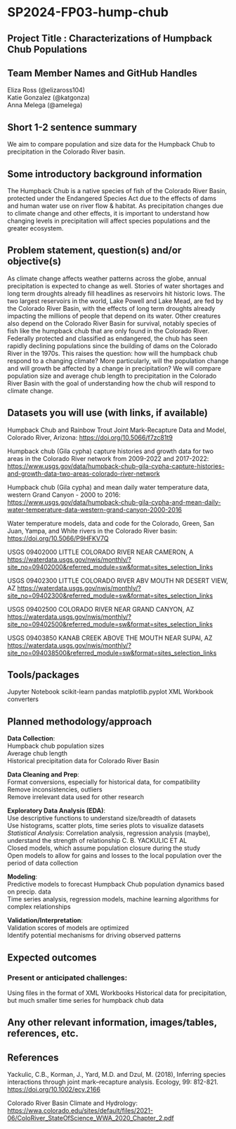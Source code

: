 # SP2024-FP03-hump-chub
## Project Title : Characterizations of Humpback Chub Populations

## Team Member Names and GitHub Handles
Eliza Ross (@elizaross104)
<br>Katie Gonzalez (@katgonza)
<br>Anna Melega (@amelega)

## Short 1-2 sentence summary
We aim to compare population and size data for the Humpback Chub to precipitation in the Colorado River basin. 

## Some introductory background information
The Humpback Chub is a native species of fish of the Colorado River Basin, protected under the Endangered Species Act due to the effects of dams and human water use on river flow & habitat. As precipitation changes due to climate change and other effects, it is important to understand how changing levels in precipitation will affect species populations and the greater ecosystem. 

## Problem statement, question(s) and/or objective(s)

As climate change affects weather patterns across the globe, annual precipitation is expected to change as well. Stories of water shortages and long term droughts already fill headlines as reservoirs hit historic lows. The two largest reservoirs in the world, Lake Powell and Lake Mead, are fed by the Colorado River Basin, with the effects of long term droughts already impacting the millions of people that depend on its water. Other creatures also depend on the Colorado River Basin for survival, notably species of fish like the humpback chub that are only found in the Colorado River. Federally protected and classified as endangered, the chub has seen rapidly declining populations since the building of dams on the Colorado River in the 1970s. This raises the question: how will the humpback chub respond to a changing climate? More particularly, will the population change and will growth be affected by a change in precipitation? We will compare population size and average chub length to precipitation in the Colorado River Basin with the goal of understanding how the chub will respond to climate change.

## Datasets you will use (with links, if available)

Humpback Chub and Rainbow Trout Joint Mark-Recapture Data and Model, Colorado River, Arizona: https://doi.org/10.5066/f7zc81t9

Humpback chub (Gila cypha) capture histories and growth data for two areas in the Colorado River network from 2009-2022 and 2017-2022: https://www.usgs.gov/data/humpback-chub-gila-cypha-capture-histories-and-growth-data-two-areas-colorado-river-network

Humpback chub (Gila cypha) and mean daily water temperature data, western Grand Canyon - 2000 to 2016: https://www.usgs.gov/data/humpback-chub-gila-cypha-and-mean-daily-water-temperature-data-western-grand-canyon-2000-2016

Water temperature models, data and code for the Colorado, Green, San Juan, Yampa, and White rivers in the Colorado River basin: https://doi.org/10.5066/P9HFKV7Q

USGS 09402000 LITTLE COLORADO RIVER NEAR CAMERON, A
https://waterdata.usgs.gov/nwis/monthly/?site_no=09402000&referred_module=sw&format=sites_selection_links

USGS 09402300 LITTLE COLORADO RIVER ABV MOUTH NR DESERT VIEW, AZ
https://waterdata.usgs.gov/nwis/monthly/?site_no=09402300&referred_module=sw&format=sites_selection_links

USGS 09402500 COLORADO RIVER NEAR GRAND CANYON, AZ
https://waterdata.usgs.gov/nwis/monthly/?site_no=09402500&referred_module=sw&format=sites_selection_links

USGS 09403850 KANAB CREEK ABOVE THE MOUTH NEAR SUPAI, AZ
https://waterdata.usgs.gov/nwis/monthly/?site_no=094038500&referred_module=sw&format=sites_selection_links


## Tools/packages

Jupyter Notebook
scikit-learn
pandas
matplotlib.pyplot
XML Workbook converters

## Planned methodology/approach

**Data Collection**: <br>
	Humpback chub population sizes<br>
    Average chub length<br>
    Historical precipitation data for Colorado River Basin

**Data Cleaning and Prep**:<br>
    Format conversions, especially for historical data, for compatibility<br>
    Remove inconsistencies, outliers<br>
    Remove irrelevant data used for other research

**Exploratory Data Analysis (EDA)**:<br>
	Use descriptive functions to understand size/breadth of datasets<br>
    Use histograms, scatter plots, time series plots to visualize datasets<br>
    *Statistical Analysis*: Correlation analysis, regression analysis (maybe), understand the strength of relationship
		C. B. YACKULIC ET AL<br>
            Closed models, which assume population closure during the study<br>
            Open models to allow for gains and losses to the local population over the period of data collection
	
**Modeling**:<br>
		Predictive models to forecast Humpback Chub population dynamics based on precip. data<br>
        Time series analysis, regression models, machine learning algorithms for complex relationships
	
**Validation/Interpretation**:<br>
		Validation scores of models are optimized<br>
		Identify potential mechanisms for driving observed patterns

## Expected outcomes
### Present or anticipated challenges:
Using files in the format of XML Workbooks
Historical data for precipitation, but much smaller time series for humpback chub data

## Any other relevant information, images/tables, references, etc.

## References

Yackulic, C.B., Korman, J., Yard, M.D. and Dzul, M. (2018), Inferring species interactions through joint mark–recapture analysis. Ecology, 99: 812-821. https://doi.org/10.1002/ecy.2166

Colorado River Basin Climate and Hydrology: https://wwa.colorado.edu/sites/default/files/2021-06/ColoRiver_StateOfScience_WWA_2020_Chapter_2.pdf
